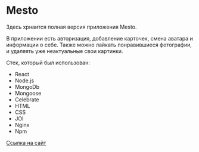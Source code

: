 # Mesto
Здесь хрнаится полная версия приложения Mesto.

В приложении есть авторизация, добавление карточек, смена аватара и информации о себе. Также можно лайкать понравившиеся фотографии, и удаляять уже неактуальные свои картинки.

Стек, который был использован: 
* React
* Node.js
* MongoDb
* Mongoose
* Celebrate
* HTML
* CSS
* JOI
* Nginx
* Npm

[Ссылка на сайт](https://project.mymesto.nomoredomainsclub.ru)
